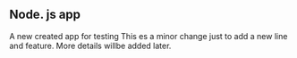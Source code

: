 ## Node. js app
A new created app for testing
This es a minor change just to add a new line and feature. More details willbe added later.